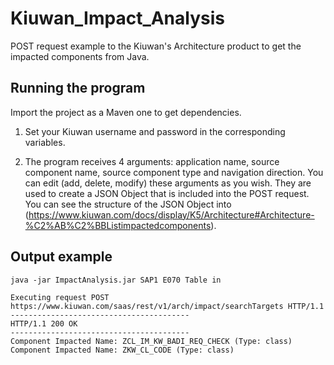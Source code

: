 # Kiuwan_Impact_Analysis
POST request example to the Kiuwan's Architecture product to get the impacted components from Java.

## Running the program
Import the project as a Maven one to get dependencies.

1. Set your Kiuwan username and password in the corresponding variables.

2. The program receives 4 arguments: application name, source component name, source component type and navigation direction. You can edit (add, delete, modify) these arguments as you wish. They are used to create a JSON Object that is included into the POST request. You can see the structure of the JSON Object into (https://www.kiuwan.com/docs/display/K5/Architecture#Architecture-%C2%AB%C2%BBListimpactedcomponents).

## Output example
```
java -jar ImpactAnalysis.jar SAP1 E070 Table in

Executing request POST https://www.kiuwan.com/saas/rest/v1/arch/impact/searchTargets HTTP/1.1
----------------------------------------
HTTP/1.1 200 OK
----------------------------------------
Component Impacted Name: ZCL_IM_KW_BADI_REQ_CHECK (Type: class)
Component Impacted Name: ZKW_CL_CODE (Type: class)
```
